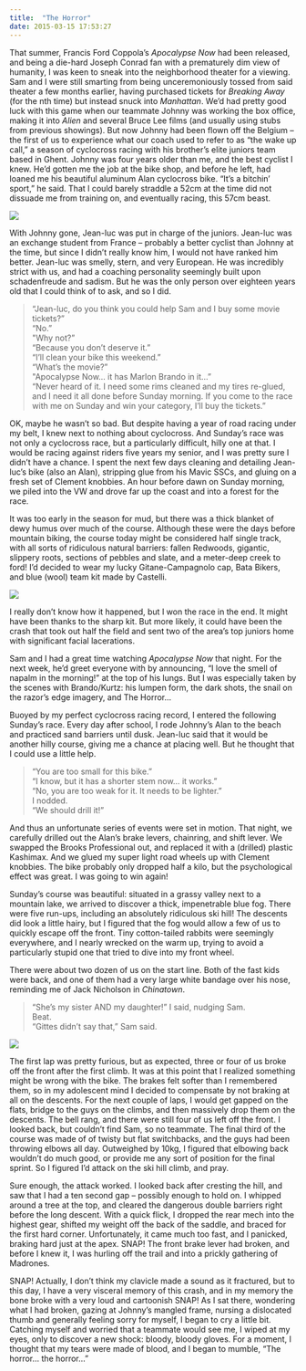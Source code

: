 ```yaml
---
title:  "The Horror"
date: 2015-03-15 17:53:27
---
```


That summer, Francis Ford Coppola&rsquo;s *Apocalypse Now* had been released, and being a die-hard Joseph Conrad fan with a prematurely dim view of humanity, I was keen to sneak into the neighborhood theater for a viewing. Sam and I were still smarting from being unceremoniously tossed from said theater a few months earlier, having purchased tickets for *Breaking Away* (for the nth time) but instead snuck into *Manhattan*. We&rsquo;d had pretty good luck with this game when our teammate Johnny was working the box office, making it into *Alien* and several Bruce Lee films (and usually using stubs from previous showings). But now Johnny had been flown off the Belgium &ndash; the first of us to experience what our coach used to refer to as &ldquo;the wake up call,&rdquo; a season of cyclocross racing with his brother&rsquo;s elite juniors team based in Ghent. Johnny was four years older than me, and the best cyclist I knew. He&rsquo;d gotten me the job at the bike shop, and before he left, had loaned me his beautiful aluminum Alan cyclocross bike. &ldquo;It&rsquo;s a bitchin&rsquo; sport,&rdquo; he said. That I could barely straddle a 52cm at the time did not dissuade me from training on, and eventually racing, this 57cm beast.

![](https://38.media.tumblr.com/76163687a686b139004f48cdab746a98/tumblr_inline_nl9lw1mW3S1tp5evn.jpg)

With Johnny gone, Jean-luc was put in charge of the juniors. Jean-luc was an exchange student from France &ndash; probably a better cyclist than Johnny at the time, but since I didn&rsquo;t really know him, I would not have ranked him better. Jean-luc was smelly, stern, and very European. He was incredibly strict with us, and had a coaching personality seemingly built upon schadenfreude and sadism. But he was the only person over eighteen years old that I could think of to ask, and so I did.

> &ldquo;Jean-luc, do you think you could help Sam and I buy some movie tickets?&rdquo;  
> &ldquo;No.”  
> &quot;Why not?&rdquo;  
> &ldquo;Because you don&rsquo;t deserve it.&rdquo;  
> &ldquo;I&rsquo;ll clean your bike this weekend.&rdquo;  
> &ldquo;What&rsquo;s the movie?”  
> &quot;Apocalypse Now&hellip; it has Marlon Brando in it&hellip;&rdquo;  
> &ldquo;Never heard of it. I need some rims cleaned and my tires re-glued, and I need it all done before Sunday morning. If you come to the race with me on Sunday and win your category, I&rsquo;ll buy the tickets.&rdquo;

OK, maybe he wasn&rsquo;t so bad. But despite having a year of road racing under my belt, I knew next to nothing about cyclocross. And Sunday&rsquo;s race was not only a cyclocross race, but a particularly difficult, hilly one at that. I would be racing against riders five years my senior, and I was pretty sure I didn&rsquo;t have a chance. I spent the next few days cleaning and detailing Jean-luc&rsquo;s bike (also an Alan), stripping glue from his Mavic SSCs, and gluing on a fresh set of Clement knobbies. An hour before dawn on Sunday morning, we piled into the VW and drove far up the coast and into a forest for the race.

It was too early in the season for mud, but there was a thick blanket of dewy humus over much of the course. Although these were the days before mountain biking, the course today might be considered half single track, with all sorts of ridiculous natural barriers: fallen Redwoods, gigantic, slippery roots, sections of pebbles and slate, and a meter-deep creek to ford! I&rsquo;d decided to wear my lucky Gitane-Campagnolo cap, Bata Bikers, and blue (wool) team kit made by Castelli. 

![](https://38.media.tumblr.com/5653171e3747bd75343a0bf23b3b9b1a/tumblr_inline_nl9lz5zlyM1tp5evn.jpg)

I really don&rsquo;t know how it happened, but I won the race in the end. It might have been thanks to the sharp kit. But more likely, it could have been the crash that took out half the field and sent two of the area&rsquo;s top juniors home with significant facial lacerations.

Sam and I had a great time watching *Apocalypse Now* that night. For the next week, he&rsquo;d greet everyone with by announcing, &ldquo;I love the smell of napalm in the morning!&rdquo; at the top of his lungs. But I was especially taken by the scenes with Brando/Kurtz: his lumpen form, the dark shots, the snail on the razor&rsquo;s edge imagery, and The Horror&hellip;

Buoyed by my perfect cyclocross racing record, I entered the following Sunday&rsquo;s race. Every day after school, I rode Johnny&rsquo;s Alan to the beach and practiced sand barriers until dusk. Jean-luc said that it would be another hilly course, giving me a chance at placing well. But he thought that I could use a little help.

> &ldquo;You are too small for this bike.&rdquo;  
> &ldquo;I know, but it has a shorter stem now&hellip; it works.&rdquo;  
> &ldquo;No, you are too weak for it. It needs to be lighter.&rdquo;  
> I nodded.  
> &ldquo;We should drill it!&rdquo;

And thus an unfortunate series of events were set in motion. That night, we carefully drilled out the Alan&rsquo;s brake levers, chainring, and shift lever. We swapped the Brooks Professional out, and replaced it with a (drilled) plastic Kashimax. And we glued my super light road wheels up with Clement knobbies. The bike probably only dropped half a kilo, but the psychological effect was great. I was going to win again!

Sunday&rsquo;s course was beautiful: situated in a grassy valley next to a mountain lake, we arrived to discover a thick, impenetrable blue fog. There were five run-ups, including an absolutely ridiculous ski hill! The descents did look a little hairy, but I figured that the fog would allow a few of us to quickly escape off the front. Tiny cotton-tailed rabbits were seemingly everywhere, and I nearly wrecked on the warm up, trying to avoid a particularly stupid one that tried to dive into my front wheel. 

There were about two dozen of us on the start line. Both of the fast kids were back, and one of them had a very large white bandage over his nose, reminding me of Jack Nicholson in *Chinatown*.

> &ldquo;She&rsquo;s my sister AND my daughter!&rdquo; I said, nudging Sam.  
> Beat.  
> &ldquo;Gittes didn&rsquo;t say that,&rdquo; Sam said.

![](https://33.media.tumblr.com/389d8d1927f5eda5a1cb62f7f8a8f582/tumblr_inline_nl9m6c29Uj1tp5evn.jpg)

The first lap was pretty furious, but as expected, three or four of us broke off the front after the first climb. It was at this point that I realized something might be wrong with the bike. The brakes felt softer than I remembered them, so in my adolescent mind I decided to compensate by not braking at all on the descents. For the next couple of laps, I would get gapped on the flats, bridge to the guys on the climbs, and then massively drop them on the descents. The bell rang, and there were still four of us left off the front. I looked back, but couldn&rsquo;t find Sam, so no teammate. The final third of the course was made of of twisty but flat switchbacks, and the guys had been throwing elbows all day. Outweighed by 10kg, I figured that elbowing back wouldn&rsquo;t do much good, or provide me any sort of position for the final sprint. So I figured I&rsquo;d attack on the ski hill climb, and pray.


Sure enough, the attack worked. I looked back after cresting the hill, and saw that I had a ten second gap &ndash; possibly enough to hold on. I whipped around a tree at the top, and cleared the dangerous double barriers right before the long descent. With a quick flick, I dropped the rear mech into the highest gear, shifted my weight off the back of the saddle, and braced for the first hard corner. Unfortunately, it came much too fast, and I panicked, braking hard just at the apex. SNAP! The front brake lever had broken, and before I knew it, I was hurling off the trail and into a prickly gathering of Madrones.

SNAP! Actually, I don&rsquo;t think my clavicle made a sound as it fractured, but to this day, I have a very visceral memory of this crash, and in my memory the bone broke with a very loud and cartoonish SNAP! As I sat there, wondering what I had broken, gazing at Johnny&rsquo;s mangled frame, nursing a dislocated thumb and generally feeling sorry for myself, I began to cry a little bit. Catching myself and worried that a teammate would see me, I wiped at my eyes, only to discover a new shock: bloody, bloody gloves. For a moment, I thought that my tears were made of blood, and I began to mumble, &ldquo;The horror&hellip; the horror&hellip;&rdquo;
